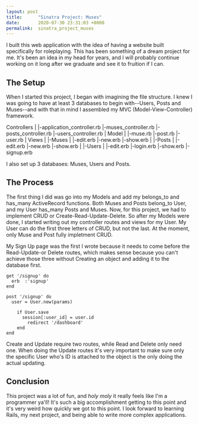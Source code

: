 ```yaml
---
layout: post
title:      "Sinatra Project: Muses"
date:       2020-07-30 23:31:03 +0000
permalink:  sinatra_project_muses
---
```



I built this web application with the idea of having a website built specifically for roleplaying. This has been something of a dream project for me. It's been an idea in my head for years, and I will probably continue working on it long after we graduate and see it to fruition if I can.

## The Setup
When I started this project, I began with imagining the file structure. I knew I was going to have at least 3 databases to begin with--Users, Posts and Muses--and with that in mind I assembled my MVC (Model-View-Controller) framework.

Controllers
  |
	|-application_controller.rb
	|-muses_controller.rb
	|-posts_controller.rb
	|-users_controller.rb
	|
Model
  |
  |-muse.rb
	|-post.rb
	|-user.rb
	|
Views
  |
	|-Muses
	   |
		 |-edit.erb
		 |-new.erb
		 |-show.erb
		 |
	|-Posts
	   |
		 |-edit.erb
		 |-new.erb
		 |-show.erb
		 |
 |-Users
    |
	  |-edit.erb
		|-login.erb
		|-show.erb
		|-signup.erb
		
I also set up 3 databases: Muses, Users and Posts.

## The Process
The first thing I did was go into my Models and add my belongs_to and has_many ActiveRecord functions. Both Muses and Posts belong_to User, and my User has_many Posts and Muses. Now, for this project, we had to implement CRUD or Create-Read-Update-Delete. So after my Models were done, I started writing out my controller routes and views for my User. My User can do the first three letters of CRUD, but not the last. At the moment, only Muse and Post fully impletment CRUD.

My Sign Up page was the first I wrote because it needs to come before the Read-Update-or Delete routes, which makes sense because you can't achieve those three without Creating an object and adding it to the database first.

```
get '/signup' do
  erb  :'signup'
end

post '/signup' do
  user = User.new(params)
	
	if User.save
	  session[:user_id] = user.id
		redirect '/dashboard'
	end
end
```

Create and Update require two routes, while Read and Delete only need one. When doing the Update routes it's very important to make sure only the specific User who's ID is attached to the object is the only doing the actual updating.

## Conclusion
This project was a lot of fun, and *holy moly* it really feels like I'm a programmer ya'll! It's such a big accomplishment getting to this point and it's very weird how quickly we got to this point. I look forward to learning Rails, my next project, and being able to write more complex applications.
